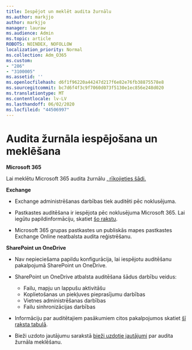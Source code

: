 ```yaml
---
title: Iespējot un meklēt audita žurnālu
ms.author: markjjo
author: markjjo
manager: lauraw
ms.audience: Admin
ms.topic: article
ROBOTS: NOINDEX, NOFOLLOW
localization_priority: Normal
ms.collection: Adm_O365
ms.custom:
- "286"
- "3100005"
ms.assetid: ''
ms.openlocfilehash: d6f1f96220a44247d217f6e82e76fb38875578e8
ms.sourcegitcommit: bc7d6f4f3c9f7060d073f5130e1ec856e248d020
ms.translationtype: MT
ms.contentlocale: lv-LV
ms.lasthandoff: 06/02/2020
ms.locfileid: "44506997"
---
```

# <a name="enable-and-search-the-audit-log"></a>Audita žurnāla iespējošana un meklēšana

**Microsoft 365**

Lai meklētu Microsoft 365 audita žurnālu [, rīkojieties šādi.](https://docs.microsoft.com/microsoft-365/compliance/search-the-audit-log-in-security-and-compliance#search-the-audit-log)

**Exchange**

- Exchange administrēšanas darbības tiek auditēti pēc noklusējuma.

- Pastkastes auditēšana ir iespējota pēc noklusējuma Microsoft 365. Lai iegūtu papildinformāciju, skatiet [šo rakstu](https://docs.microsoft.com/microsoft-365/compliance/enable-mailbox-auditing).

- Microsoft 365 grupas pastkastes un publiskās mapes pastkastes Exchange Online neatbalsta audita reģistrēšanu.

**SharePoint un OneDrive**

- Nav nepieciešama papildu konfigurācija, lai iespējotu auditēšanu pakalpojumā SharePoint un OneDrive.

- SharePoint un OneDrive atbalsta auditēšana šādus darbību veidus:

    - Failu, mapju un lappušu aktivitāšu
    - Koplietošanas un piekļuves pieprasījumu darbības
    - Vietnes administrēšanas darbības
    - Failu sinhronizācijas darbības

- Informāciju par auditētajiem pasākumiem citos pakalpojumos skatiet [šī raksta tabulā](https://docs.microsoft.com/microsoft-365/compliance/search-the-audit-log-in-security-and-compliance#audited-activities).

- Bieži uzdoto jautājumu sarakstā [bieži uzdotie jautājumi](https://docs.microsoft.com/microsoft-365/compliance/search-the-audit-log-in-security-and-compliance#frequently-asked-questions) par audita žurnāla meklēšanu.